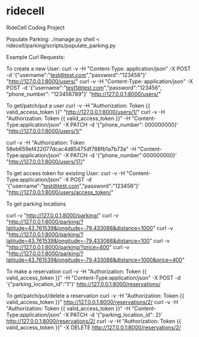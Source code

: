 # ridecell
RideCell Coding Project

Populate Parking:
./manage.py shell < ridecell/parking/scripts/populate_parking.py

Example Curl Requests:

To create a new User:
curl -v -H "Content-Type: application/json" -X POST -d '{"username":"test@test.com","password":"123456"}' "http://127.0.0.1:8000/users/"
curl -v -H "Content-Type: application/json" -X POST -d '{"username":"test1@test.com","password":"123456", "phone_number": "123456789"}' "http://127.0.0.1:8000/users/"

To get/patch/put a user
curl -v -H "Authorization: Token {{ valid_access_token }}" "http://127.0.0.1:8000/users/1/"
curl -v -H "Authorization: Token {{ valid_access_token }}" -H "Content-Type:application/json" -X PATCH -d '{"phone_number": 000000000}' "http://127.0.0.1:8000/users/1/"


curl -v -H "Authorization: Token 58eb659ef422077dcac4d85475df788fb1a7b73a" -H "Content-Type:application/json" -X PATCH -d '{"phone_number":000000000}' "http://127.0.0.1:8000/users/17/"


To get access token for existing User:
curl -v -H "Content-Type:application/json" -X POST -d '{"username":"test@test.com","password":"123456"}' "http://127.0.0.1:8000/users/access_token/"

To get parking locations

curl -v "http://127.0.0.1:8000/parking/"
curl -v "http://127.0.0.1:8000/parking/?latitude=43.761539&longitude=-79.433088&distance=1000"
curl -v "http://127.0.0.1:8000/parking/?latitude=43.761539&longitude=-79.433088&distance=100"
curl -v "http://127.0.0.1:8000/parking/?price=400"
curl -v "http://127.0.0.1:8000/parking/?latitude=43.761539&longitude=-79.433088&distance=1000&price=400"


To make a reservation
curl -v -H "Authorization: Token {{ valid_access_token }}" -H "Content-Type:application/json" -X POST -d '{"parking_location_id":"1"}' http://127.0.0.1:8000/reservations/

To get/patch/put/delete a reservation
curl -v -H "Authorization: Token {{ valid_access_token }}" http://127.0.0.1:8000/reservations/2/
curl -v -H "Authorization: Token {{ valid_access_token }}" -H "Content-Type:application/json" -X PATCH -d '{"parking_location_id": 2}' http://127.0.0.1:8000/reservations/2/
curl -v -H "Authorization: Token {{ valid_access_token }}" -X DELETE http://127.0.0.1:8000/reservations/2/
